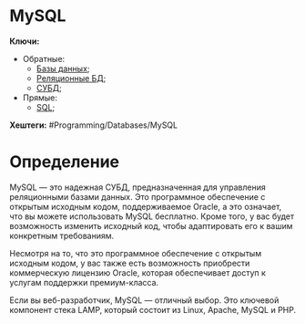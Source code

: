 
# MySQL

**Ключи:**
- Обратные:
	- [Базы данных](databases);
	- [Реляционные БД](relative);
	- [СУБД](subd);
- Прямые:
	- [SQL](SQL);

**Хештеги:** #Programming/Databases/MySQL

# Определение

MySQL — это надежная СУБД, предназначенная для управления реляционными базами данных. Это программное обеспечение с открытым исходным кодом, поддерживаемое Oracle, а это означает, что вы можете использовать MySQL бесплатно. Кроме того, у вас будет возможность изменить исходный код, чтобы адаптировать его к вашим конкретным требованиям.

Несмотря на то, что это программное обеспечение с открытым исходным кодом, у вас также есть возможность приобрести коммерческую лицензию Oracle, которая обеспечивает доступ к услугам поддержки премиум-класса.

Если вы веб-разработчик, MySQL — отличный выбор. Это ключевой компонент стека LAMP, который состоит из Linux, Apache, MySQL и PHP.